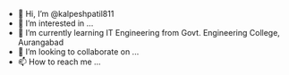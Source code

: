 - 👋 Hi, I’m @kalpeshpatil811
- 👀 I’m interested in ...
- 🌱 I’m currently learning IT Engineering from Govt. Engineering College, Aurangabad
- 💞️ I’m looking to collaborate on ...
- 📫 How to reach me ...

<!---
kalpeshpatil811/kalpeshpatil811 is a ✨ special ✨ repository because its `README.md` (this file) appears on your GitHub profile.
You can click the Preview link to take a look at your changes.
--->
